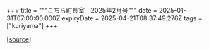 +++
title = """こちら町長室　2025年2月号"""
date = 2025-01-31T07:00:00.000Z
expiryDate = 2025-04-21T08:37:49.276Z
tags = ["kuriyama"]
+++


[[source]](https://www.town.kuriyama.hokkaido.jp/site/mayor/30275.html)
